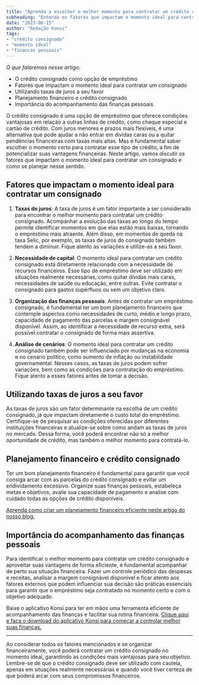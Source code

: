 ```yaml
---
title: "Aprenda a escolher o melhor momento para contratar um crédito consignado"
subheading: "Entenda os fatores que impactam o momento ideal para contratar um consignado e potencialize suas vantagens financeiras."
date: "2023-06-15"
author: "Redação Konsi"
tags:
- "credito consignado"
- "momento ideal"
- "financas pessoais"
---
```


*O que falaremos nesse artigo:*
- O crédito consignado como opção de empréstimo
- Fatores que impactam o momento ideal para contratar um consignado
- Utilizando taxas de juros a seu favor
- Planejamento financeiro e crédito consignado
- Importância do acompanhamento das finanças pessoais

O crédito consignado é uma opção de empréstimo que oferece condições vantajosas em relação a outras linhas de crédito, como cheque especial e cartão de crédito. Com juros menores e prazos mais flexíveis, é uma alternativa que pode ajudar a não entrar em dívidas caras ou a quitar pendências financeiras com taxas mais altas. Mas é fundamental saber escolher o momento certo para contratar esse tipo de crédito, a fim de potencializar suas vantagens financeiras. Neste artigo, vamos discutir os fatores que impactam o momento ideal para contratar um consignado e como se planejar nesse sentido.

## Fatores que impactam o momento ideal para contratar um consignado

1. **Taxas de juros**: A taxa de juros é um fator importante a ser considerado para encontrar o melhor momento para contratar um crédito consignado. Acompanhar a evolução das taxas ao longo do tempo permite identificar momentos em que elas estão mais baixas, tornando o empréstimo mais atraente. Além disso, em momentos de queda na taxa Selic, por exemplo, as taxas de juros do consignado também tendem a diminuir. Fique atento às variações e utilize-as a seu favor.

2. **Necessidade de capital**: O momento ideal para contratar um crédito consignado está diretamente relacionado com a necessidade de recursos financeiros. Esse tipo de empréstimo deve ser utilizado em situações realmente necessárias, como quitar dívidas mais caras, necessidades de saúde ou educação, entre outras. Evite contratar o consignado para gastos supérfluos ou sem um objetivo claro.

3. **Organização das finanças pessoais**: Antes de contratar um empréstimo consignado, é fundamental ter um bom planejamento financeiro que contemple aspectos como necessidades de curto, médio e longo prazo, capacidade de pagamento das parcelas e margem consignável disponível. Assim, ao identificar a necessidade de recurso extra, será possível contratar o consignado de forma mais assertiva.

4. **Análise de cenários**: O momento ideal para contratar um crédito consignado também pode ser influenciado por mudanças na economia e no cenário político, como aumento de inflação ou instabilidade governamental. Nesses casos, as taxas de juros podem sofrer variações, bem como as condições para contratação do empréstimo. Fique atento a esses fatores antes de tomar a decisão.

## Utilizando taxas de juros a seu favor

As taxas de juros são um fator determinante na escolha de um crédito consignado, já que impactam diretamente o custo total do empréstimo. Certifique-se de pesquisar as condições oferecidas por diferentes instituições financeiras e atualize-se sobre como andam as taxas de juros no mercado. Dessa forma, você poderá encontrar não só a melhor oportunidade de crédito, mas também o melhor momento para contratá-lo.

## Planejamento financeiro e crédito consignado

Ter um bom planejamento financeiro é fundamental para garantir que você consiga arcar com as parcelas do crédito consignado e evitar um endividamento excessivo. Organize suas finanças pessoais, estabeleça metas e objetivos, avalie sua capacidade de pagamento e analise com cuidado todas as opções de crédito disponíveis.

[Aprenda como criar um planejamento financeiro eficiente neste artigo do nosso blog.](./como-criar-e-seguir-um-oramento-financeiro-pessoal-para-servidores-pblicos.md)

## Importância do acompanhamento das finanças pessoais

Para identificar o melhor momento para contratar um crédito consignado e aproveitar suas vantagens de forma eficiente, é fundamental acompanhar de perto sua situação financeira. Fazer um controle periódico das despesas e receitas, analisar a margem consignável disponível e ficar atento aos fatores externos que podem influenciar sua decisão são práticas essenciais para garantir que o empréstimo seja contratado no momento certo e com o objetivo adequado.

Baixe o aplicativo Konsi para ter em mãos uma ferramenta eficiente de acompanhamento das finanças e facilitar sua rotina financeira. [Clique aqui e faça o download do aplicativo Konsi para começar a controlar melhor suas finanças.](#)

---
Ao considerar todos os fatores mencionados e se organizar financeiramente, você poderá contratar um crédito consignado no momento ideal, garantindo as condições mais vantajosas para seu objetivo. Lembre-se de que o crédito consignado deve ser utilizado com cautela, apenas em situações realmente necessárias e quando você tiver certeza de que poderá arcar com seus compromissos financeiros.